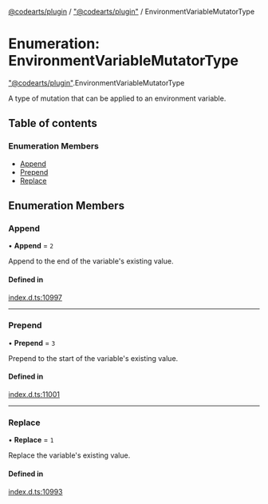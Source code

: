 [@codearts/plugin](../README.md) / ["@codearts/plugin"](../modules/_codearts_plugin_.md) / EnvironmentVariableMutatorType

# Enumeration: EnvironmentVariableMutatorType

["@codearts/plugin"](../modules/_codearts_plugin_.md).EnvironmentVariableMutatorType

A type of mutation that can be applied to an environment variable.

## Table of contents

### Enumeration Members

- [Append](codearts_plugin_.EnvironmentVariableMutatorType.md#append)
- [Prepend](codearts_plugin_.EnvironmentVariableMutatorType.md#prepend)
- [Replace](codearts_plugin_.EnvironmentVariableMutatorType.md#replace)

## Enumeration Members

### Append

• **Append** = ``2``

Append to the end of the variable's existing value.

#### Defined in

[index.d.ts:10997](https://github.com/huaweicloud/cloudide-plugin-api/blob/5055bbd/index.d.ts#L10997)

___

### Prepend

• **Prepend** = ``3``

Prepend to the start of the variable's existing value.

#### Defined in

[index.d.ts:11001](https://github.com/huaweicloud/cloudide-plugin-api/blob/5055bbd/index.d.ts#L11001)

___

### Replace

• **Replace** = ``1``

Replace the variable's existing value.

#### Defined in

[index.d.ts:10993](https://github.com/huaweicloud/cloudide-plugin-api/blob/5055bbd/index.d.ts#L10993)
